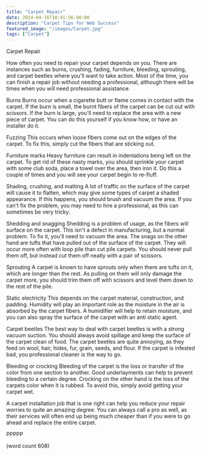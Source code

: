 ```yaml
---
title: "Carpet Repair"
date: 2024-04-16T10:41:56-08:00
description: "Carpet Tips for Web Success"
featured_image: "/images/Carpet.jpg"
tags: ["Carpet"]
---
```


Carpet Repair

How often you need to repair your carpet depends on
you.  There are instances such as burns, crushing, 
fading, furniture, bleeding, sprouting, and carpet
beetles where you'll want to take action.  Most of
the time, you can finish a repair job without needing
a professional, although there will be times when
you will need professional assistance.

Burns
Burns occur when a cigarette butt or flame comes 
in contact with the carpet.  If the burn is small,
the burnt fibers of the carpet can be cut out with
scissors.  If the burn is large, you'll need to 
replace the area with a new piece of carpet.  You 
can do this yourself if you know how, or have an
installer do it.

Fuzzing
This occurs when loose fibers come out on the edges
of the carpet.  To fix this, simply cut the fibers
that are sticking out. 

Furniture marks
Heavy furniture can result in indentations being
left on the carpet.  To get rid of these nasty
marks, you should sprinkle your carpet with some
club soda, place a towel over the area, then iron
it.  Do this a couple of times and you will see
your carpet begin to re-fluff.

Shading, crushing, and matting
A lot of traffic on the surface of the carpet will
cause it to flatten, which may give some types of
carpet a shaded appearance.  If this happens, you
should brush and vacuum the area.  If you can't
fix the problem, you may need to hire a professional,
as this can sometimes be very tricky.

Shedding and snagging
Shedding is a problem of usage, as the fibers will
surface on the carpet.  This isn't a defect in
manufacturing, but a normal problem.  To fix it,
you'll need to vacuum the area.  The snags on
the other hand are tufts that have pulled out of
the surface of the carpet.  They will occur more
often with loop pile than cut pile carpets.  You
should never pull them off, but instead cut them
off neatly with a pair of scissors.

Sprouting
A carpet is known to have sprouts only when there 
are tufts on it, which are longer than the rest.
As pulling on them will only damage the carpet
more, you should trim them off with scissors and
level them down to the rest of the pile.

Static electricity
This depends on the carpet material, construction,
and padding.  Humidity will play an important role
as the moisture in the air is absorbed by the
carpet fibers.  A humidifier will help to retain
moisture, and you can also spray the surface of
the carpet with an anti static agent.  

Carpet beetles
The best way to deal with carpet beetles is with
a strong vacuum suction.  You should always avoid
spillage and keep the surface of the carpet clean
of food.  The carpet beetles are quite annoying,
as they feed on wool, hair, hides, fur, grain,
seeds, and flour.  If the carpet is infested bad,
you professional cleaner is the way to go.

Bleeding or crocking
Bleeding of the carpet is the loss or transfer
of the color from one section to another.  Good
underlayments can help to prevent bleeding to
a certain degree.  Crocking on the other hand is
the loss of the carpets color when it is rubbed.
To avoid this, simply avoid getting your carpet
wet.

A carpet installation job that is one right can
help you reduce your repair worries to quite
an amazing degree.  You can always call a pro as
well, as their services will often end up being
much cheaper than if you were to go ahead and
replace the entire carpet.

PPPPP

(word count 608)
